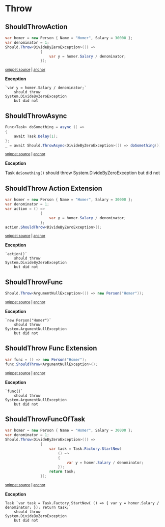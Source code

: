 # Throw


## ShouldThrowAction

<!-- snippet: ShouldThrowExamples.ShouldThrowAction.codeSample.approved.cs -->
<a id='snippet-ShouldThrowExamples.ShouldThrowAction.codeSample.approved.cs'></a>
```cs
var homer = new Person { Name = "Homer", Salary = 30000 };
var denominator = 1;
Should.Throw<DivideByZeroException>(() =>
                {
                    var y = homer.Salary / denominator;
                });
```
<sup><a href='/src/DocumentationExamples/CodeExamples/ShouldThrowExamples.ShouldThrowAction.codeSample.approved.cs#L1-L6' title='Snippet source file'>snippet source</a> | <a href='#snippet-ShouldThrowExamples.ShouldThrowAction.codeSample.approved.cs' title='Start of snippet'>anchor</a></sup>
<!-- endSnippet -->

**Exception**

<!-- include: ShouldThrowExamples.ShouldThrowAction.exceptionText.approved.txt -->
```
`var y = homer.Salary / denominator;`
    should throw
System.DivideByZeroException
    but did not
```
<!-- endInclude -->


## ShouldThrowAsync

<!-- snippet: ShouldThrowAsync -->
<a id='snippet-shouldthrowasync'></a>
```cs
Func<Task> doSomething = async () =>
{
    await Task.Delay(1);
};
_ = await Should.ThrowAsync<DivideByZeroException>(() => doSomething());
```
<sup><a href='/src/Shouldly.Tests/ShouldThrowAsync/FuncOfTaskScenarioAsync.cs#L103-L109' title='Snippet source file'>snippet source</a> | <a href='#snippet-shouldthrowasync' title='Start of snippet'>anchor</a></sup>
<!-- endSnippet -->

**Exception**

Task `doSomething()`<!-- include: FuncOfTaskScenarioAsync.ShouldThrowAsync.approved.txt -->
    should throw
System.DivideByZeroException
    but did not<!-- endInclude -->


## ShouldThrow Action Extension

<!-- snippet: ShouldThrowExamples.ShouldThrowActionExtension.codeSample.approved.cs -->
<a id='snippet-ShouldThrowExamples.ShouldThrowActionExtension.codeSample.approved.cs'></a>
```cs
var homer = new Person { Name = "Homer", Salary = 30000 };
var denominator = 1;
var action = () =>
                {
                    var y = homer.Salary / denominator;
                };
action.ShouldThrow<DivideByZeroException>();
```
<sup><a href='/src/DocumentationExamples/CodeExamples/ShouldThrowExamples.ShouldThrowActionExtension.codeSample.approved.cs#L1-L7' title='Snippet source file'>snippet source</a> | <a href='#snippet-ShouldThrowExamples.ShouldThrowActionExtension.codeSample.approved.cs' title='Start of snippet'>anchor</a></sup>
<!-- endSnippet -->

**Exception**

<!-- include: ShouldThrowExamples.ShouldThrowActionExtension.exceptionText.approved.txt -->
```
`action()`
    should throw
System.DivideByZeroException
    but did not
```
<!-- endInclude -->


## ShouldThrowFunc

<!-- snippet: ShouldThrowExamples.ShouldThrowFunc.codeSample.approved.cs -->
<a id='snippet-ShouldThrowExamples.ShouldThrowFunc.codeSample.approved.cs'></a>
```cs
Should.Throw<ArgumentNullException>(() => new Person("Homer"));
```
<sup><a href='/src/DocumentationExamples/CodeExamples/ShouldThrowExamples.ShouldThrowFunc.codeSample.approved.cs#L1-L1' title='Snippet source file'>snippet source</a> | <a href='#snippet-ShouldThrowExamples.ShouldThrowFunc.codeSample.approved.cs' title='Start of snippet'>anchor</a></sup>
<!-- endSnippet -->

**Exception**

<!-- include: ShouldThrowExamples.ShouldThrowFunc.exceptionText.approved.txt -->
```
`new Person("Homer")`
    should throw
System.ArgumentNullException
    but did not
```
<!-- endInclude -->


## ShouldThrow Func Extension

<!-- snippet: ShouldThrowExamples.ShouldThrowFuncExtension.codeSample.approved.cs -->
<a id='snippet-ShouldThrowExamples.ShouldThrowFuncExtension.codeSample.approved.cs'></a>
```cs
var func = () => new Person("Homer");
func.ShouldThrow<ArgumentNullException>();
```
<sup><a href='/src/DocumentationExamples/CodeExamples/ShouldThrowExamples.ShouldThrowFuncExtension.codeSample.approved.cs#L1-L2' title='Snippet source file'>snippet source</a> | <a href='#snippet-ShouldThrowExamples.ShouldThrowFuncExtension.codeSample.approved.cs' title='Start of snippet'>anchor</a></sup>
<!-- endSnippet -->

**Exception**

<!-- include: ShouldThrowExamples.ShouldThrowFuncExtension.exceptionText.approved.txt -->
```
`func()`
    should throw
System.ArgumentNullException
    but did not
```
<!-- endInclude -->


## ShouldThrowFuncOfTask

<!-- snippet: ShouldThrowExamples.ShouldThrowFuncOfTask.codeSample.approved.cs -->
<a id='snippet-ShouldThrowExamples.ShouldThrowFuncOfTask.codeSample.approved.cs'></a>
```cs
var homer = new Person { Name = "Homer", Salary = 30000 };
var denominator = 1;
Should.Throw<DivideByZeroException>(() =>
                {
                    var task = Task.Factory.StartNew(
                        () =>
                        {
                            var y = homer.Salary / denominator;
                        });
                    return task;
                });
```
<sup><a href='/src/DocumentationExamples/CodeExamples/ShouldThrowExamples.ShouldThrowFuncOfTask.codeSample.approved.cs#L1-L11' title='Snippet source file'>snippet source</a> | <a href='#snippet-ShouldThrowExamples.ShouldThrowFuncOfTask.codeSample.approved.cs' title='Start of snippet'>anchor</a></sup>
<!-- endSnippet -->

**Exception**

<!-- include: ShouldThrowExamples.ShouldThrowFuncOfTask.exceptionText.approved.txt -->
```
Task `var task = Task.Factory.StartNew( () => { var y = homer.Salary / denominator; }); return task;`
    should throw
System.DivideByZeroException
    but did not
```
<!-- endInclude -->
